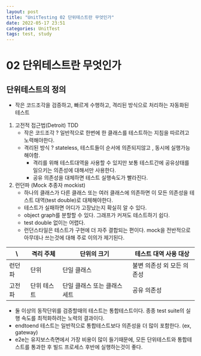 ```yaml
---
layout: post
title: "UnitTesting 02 단위테스트란 무엇인가"
date: 2022-05-17 23:51
categories: UnitTest
tags: test, study
---
```

# 02 단위테스트란 무엇인가
## 단위테스트의 정의
- 작은 코드조각을 검증하고, 빠르게 수행하고, 격리된 방식으로 처리하는 자동화된 테스트
1. 고전적 접근법(Detroit) TDD
    - 작은 코드조각 ? 일반적으로 한번에 한 클래스를 테스트하는 지침을 따르려고 노력해야한다.
    - 격리된 방식 ? stateless, 테스트들이 순서에 의존되지않고 , 동시에 실행가능해야함.
      - 격리를 위해 테스트대역을 사용할 수 있지만 보통 테스트간에 공유상태를 일으키는 의존성에 대해서만 사용한다.
      - 공유 의존성을 대체하면 테스트 실행속도가 빨라진다. 
3. 런던파 (Mock 추종자 mockist)
   - 하나의 클래스가 다른 클래스 또는 여러 클래스에 의존하면 이 모든 의존성을 테스트 대역(test double)로 대체해야한다.
   - 테스트가 실패하면 어디가 고장났는지 확실히 알 수 있다.
   - object graph를 분할할 수 있다. 그래프가 커져도 테스트하기 쉽다.
   - test double 없이는 어렵다.
   - 런던스타일은 테스트가 구현에 더 자주 결합되는 편이다. mock을 전반적으로 아무데나 쓰는것에 대해 주로 이의가 제기된다.

| \ | 격리 주체| 단위의 크기| 테스트 대역 사용 대상|
|---|---|---|---|
| 런던파| 단위| 단일 클래스| 불변 의존성 외 모든 의존성|
| 고전파| 단위 테스트| 단일 클래스 또는 클래스 세트| 공유 의존성|

- 둘 이상의 동작단위를 검증할때의 테스트는 통합테스트이다. 종종 test suite의 실행 속도를 최적화하려는 노력의 결과이다.
- endtoend 테스트는 일반적으로 통합테스트보다 의존성을 더 많이 포함한다.  (ex, gateway)
- e2e는 유지보스측면에서 가장 비용이 많이 들기때문에, 모든 단위테스트와 통합테스트를 통과한 후 빌드 프로세스 후반에 실행하는것이 좋다.


